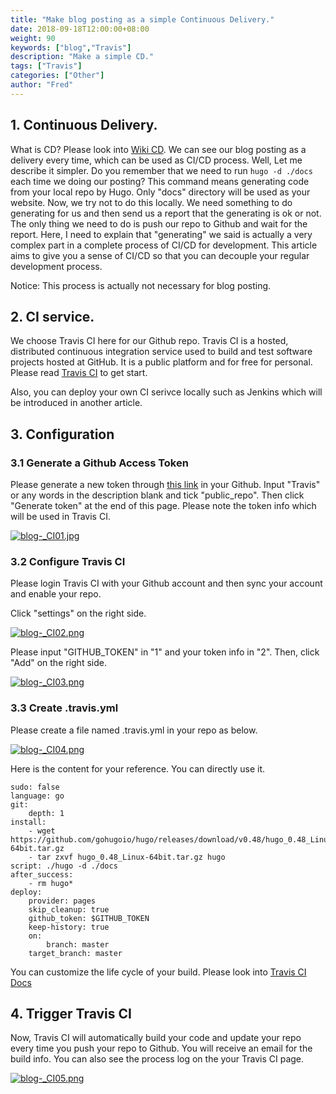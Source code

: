```yaml
---
title: "Make blog posting as a simple Continuous Delivery."
date: 2018-09-18T12:00:00+08:00
weight: 90
keywords: ["blog","Travis"]
description: "Make a simple CD."
tags: ["Travis"]
categories: ["Other"]
author: "Fred"
---
```


## 1. Continuous Delivery.

What is CD? Please look into [Wiki CD](https://en.wikipedia.org/wiki/Continuous_delivery).
We can see our blog posting as a delivery every time, which can be used as CI/CD process. Well, Let me describe it simpler. Do you remember that we need to run `hugo -d ./docs` each time we doing our posting? This command means generating code from your local repo by Hugo. Only "docs" directory will be used as your website. Now, we try not to do this locally. We need something to do generating for us and then send us a report that the generating is ok or not. The only thing we need to do is push our repo to Github and wait for the report. Here, I need to explain that "generating" we said is actually a very complex part in a complete process of CI/CD for development. This article aims to give you a sense of CI/CD so that you can decouple your regular development process.

Notice: This process is actually not necessary for blog posting.

## 2. CI service.

We choose Travis CI here for our Github repo. Travis CI is a hosted, distributed continuous integration service used to build and test software projects hosted at GitHub. It is a public platform and for free for personal. Please read [Travis CI](https://docs.travis-ci.com/user/getting-started#to-get-started-with-travis-ci)  to get start.

Also, you can deploy your own CI serivce locally such as Jenkins which will be introduced in another article.

## 3. Configuration

### 3.1 Generate a Github Access Token

Please generate a new token through [this link](https://github.com/settings/tokens/new) in your Github. Input "Travis" or any words in the description blank and tick "public_repo". Then click "Generate token" at the end of this page. Please note the token info which will be used in Travis CI.

[![blog-_CI01.jpg](https://i.postimg.cc/L6r6jdH5/blog-_CI01.jpg)](https://postimg.cc/PPQjkRvn)

### 3.2 Configure Travis CI

Please login Travis CI with your Github account and then sync your account and enable your repo.

Click "settings" on the right side.

[![blog-_CI02.png](https://i.postimg.cc/L6d81K4X/blog-_CI02.png)](https://postimg.cc/Z0cSGQdt)

Please input "GITHUB_TOKEN" in "1" and your token info in "2". Then, click "Add" on the right side.

[![blog-_CI03.png](https://i.postimg.cc/TwDXd1Dc/blog-_CI03.png)](https://postimg.cc/cg0zTsTK)

### 3.3 Create .travis.yml

Please create a file named .travis.yml in your repo as below.

[![blog-_CI04.png](https://i.postimg.cc/05YLcLdr/blog-_CI04.png)](https://postimg.cc/c6J9JkzN)

Here is the content for your reference. You can directly use it.

```
sudo: false
language: go
git:
    depth: 1
install:
    - wget https://github.com/gohugoio/hugo/releases/download/v0.48/hugo_0.48_Linux-64bit.tar.gz
    - tar zxvf hugo_0.48_Linux-64bit.tar.gz hugo
script: ./hugo -d ./docs
after_success:
    - rm hugo*
deploy:
    provider: pages
    skip_cleanup: true
    github_token: $GITHUB_TOKEN
    keep-history: true
    on:
        branch: master
    target_branch: master
```

You can customize the life cycle of your build. Please look into [Travis CI Docs](https://docs.travis-ci.com/user/customizing-the-build/)

## 4. Trigger Travis CI

Now, Travis CI will automatically build your code and update your repo every time you push your repo to Github. You will receive an email for the build info. You can also see the process log on the your Travis CI page.

[![blog-_CI05.png](https://i.postimg.cc/rsRbGPJC/blog-_CI05.png)](https://postimg.cc/WqjXTSxh)
